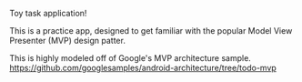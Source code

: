 Toy task application! 

This is a practice app, designed to get familiar with the popular
Model View Presenter (MVP) design patter.

This is highly modeled off of Google's MVP architecture sample.
https://github.com/googlesamples/android-architecture/tree/todo-mvp
